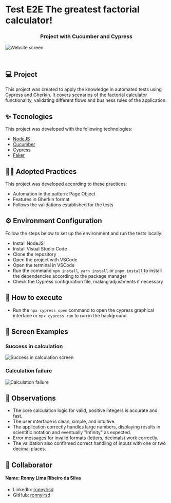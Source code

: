 # Test E2E The greatest factorial calculator!

<h3 align="center">Project with Cucumber and Cypress</h3>

![Website screen](https://github.com/user-attachments/assets/f17086b0-0e6d-46c8-b6f6-bee66aca8ac1)

<br>

## 💻 Project

This project was created to apply the knowledge in automated tests using Cypress and Gherkin. It covers scenarios of the factorial calculator functionality, validating different flows and business rules of the application.

## ✨ Tecnologies

This project was developed with the following technologies:

- [NodeJS](https://nodejs.org/en)
- [Cucumber](https://cucumber.io/docs/)
- [Cypress](https://docs.cypress.io/app/get-started/why-cypress)
- [Faker](https://fakerjs.dev/guide/)

## 👨‍🏫 Adopted Practices

This project was developed according to these practices:

- Automation in the pattern: Page Object
- Features in Gherkin format
- Follows the validations established for the tests

## ⚙️ Environment Configuration

Follow the steps below to set up the environment and run the tests locally:

- Install NodeJS
- Install Visual Studio Code
- Clone the repository
- Open the project with VSCode
- Open the terminal in VSCode
- Run the command `npm install`, `yarn install` or `pnpm install` to install the dependencies according to the package manager
- Check the Cypress configuration file, making adjustments if necessary

## 🚀 How to execute

- Run the `npx cypress open` command to open the cypress graphical interface or `npx cypress run` to run in the background.

## 📱 Screen Examples

### Success in calculation
![Success in calculation screen](https://github.com/user-attachments/assets/566ac433-f818-4393-8874-fd52ca8645bd)

### Calculation failure
![Calculation failure](https://github.com/user-attachments/assets/c45100fb-a906-40fa-83a2-c7979a3d17b7)

## 🔭 Observations

- The core calculation logic for valid, positive integers is accurate and fast.
- The user interface is clean, simple, and intuitive.
- The application correctly handles large numbers, displaying results in scientific notation and eventually "Infinity" as expected.
- Error messages for invalid formats (letters, decimals) work correctly.
- The validation also confirmed correct handling of inputs with one or two decimal places.


## 👷 Collaborator

#### Name: Ronny Lima Ribeiro da Silva
- LinkedIn: [ronnylrsd](https://www.linkedin.com/in/ronnylrsd/)
- GitHub: [ronnylrsd](https://github.com/ronnylrsd)
